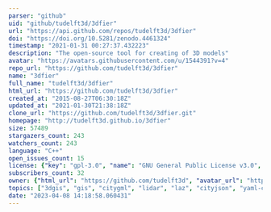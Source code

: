 ```yaml
---
parser: "github"
uid: "github/tudelft3d/3dfier"
url: "https://api.github.com/repos/tudelft3d/3dfier"
doi: "https://doi.org/10.5281/zenodo.4461324"
timestamp: "2021-01-31 00:27:37.432223"
description: "The open-source tool for creating of 3D models"
avatar: "https://avatars.githubusercontent.com/u/1544391?v=4"
repo_url: "https://github.com/tudelft3d/3dfier"
name: "3dfier"
full_name: "tudelft3d/3dfier"
html_url: "https://github.com/tudelft3d/3dfier"
created_at: "2015-08-27T06:30:18Z"
updated_at: "2021-01-30T21:38:18Z"
clone_url: "https://github.com/tudelft3d/3dfier.git"
homepage: "http://tudelft3d.github.io/3dfier"
size: 57489
stargazers_count: 243
watchers_count: 243
language: "C++"
open_issues_count: 15
license: {"key": "gpl-3.0", "name": "GNU General Public License v3.0", "spdx_id": "GPL-3.0", "url": "https://api.github.com/licenses/gpl-3.0", "node_id": "MDc6TGljZW5zZTk="}
subscribers_count: 32
owner: {"html_url": "https://github.com/tudelft3d", "avatar_url": "https://avatars.githubusercontent.com/u/1544391?v=4", "login": "tudelft3d", "type": "Organization"}
topics: ["3dgis", "gis", "citygml", "lidar", "laz", "cityjson", "yaml-cpp", "3d"]
date: "2023-04-08 14:18:58.060431"
---
```

